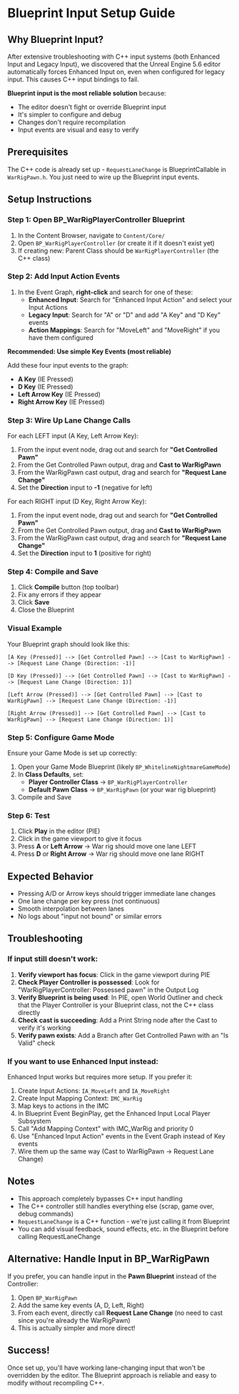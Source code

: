 # Blueprint Input Setup Guide

## Why Blueprint Input?

After extensive troubleshooting with C++ input systems (both Enhanced Input and Legacy Input), we discovered that the Unreal Engine 5.6 editor automatically forces Enhanced Input on, even when configured for legacy input. This causes C++ input bindings to fail.

**Blueprint input is the most reliable solution** because:
- The editor doesn't fight or override Blueprint input
- It's simpler to configure and debug
- Changes don't require recompilation
- Input events are visual and easy to verify

## Prerequisites

The C++ code is already set up - `RequestLaneChange` is BlueprintCallable in `WarRigPawn.h`. You just need to wire up the Blueprint input events.

## Setup Instructions

### Step 1: Open BP_WarRigPlayerController Blueprint

1. In the Content Browser, navigate to `Content/Core/`
2. Open `BP_WarRigPlayerController` (or create it if it doesn't exist yet)
3. If creating new: Parent Class should be `WarRigPlayerController` (the C++ class)

### Step 2: Add Input Action Events

1. In the Event Graph, **right-click** and search for one of these:
   - **Enhanced Input**: Search for "Enhanced Input Action" and select your Input Actions
   - **Legacy Input**: Search for "A" or "D" and add "A Key" and "D Key" events
   - **Action Mappings**: Search for "MoveLeft" and "MoveRight" if you have them configured

**Recommended: Use simple Key Events (most reliable)**

Add these four input events to the graph:
- **A Key** (IE Pressed)
- **D Key** (IE Pressed)
- **Left Arrow Key** (IE Pressed)
- **Right Arrow Key** (IE Pressed)

### Step 3: Wire Up Lane Change Calls

For each LEFT input (A Key, Left Arrow Key):

1. From the input event node, drag out and search for **"Get Controlled Pawn"**
2. From the Get Controlled Pawn output, drag and **Cast to WarRigPawn**
3. From the WarRigPawn cast output, drag and search for **"Request Lane Change"**
4. Set the **Direction** input to **-1** (negative for left)

For each RIGHT input (D Key, Right Arrow Key):

1. From the input event node, drag out and search for **"Get Controlled Pawn"**
2. From the Get Controlled Pawn output, drag and **Cast to WarRigPawn**
3. From the WarRigPawn cast output, drag and search for **"Request Lane Change"**
4. Set the **Direction** input to **1** (positive for right)

### Step 4: Compile and Save

1. Click **Compile** button (top toolbar)
2. Fix any errors if they appear
3. Click **Save**
4. Close the Blueprint

### Visual Example

Your Blueprint graph should look like this:

```
[A Key (Pressed)] --> [Get Controlled Pawn] --> [Cast to WarRigPawn] --> [Request Lane Change (Direction: -1)]

[D Key (Pressed)] --> [Get Controlled Pawn] --> [Cast to WarRigPawn] --> [Request Lane Change (Direction: 1)]

[Left Arrow (Pressed)] --> [Get Controlled Pawn] --> [Cast to WarRigPawn] --> [Request Lane Change (Direction: -1)]

[Right Arrow (Pressed)] --> [Get Controlled Pawn] --> [Cast to WarRigPawn] --> [Request Lane Change (Direction: 1)]
```

### Step 5: Configure Game Mode

Ensure your Game Mode is set up correctly:

1. Open your Game Mode Blueprint (likely `BP_WhitelineNightmareGameMode`)
2. In **Class Defaults**, set:
   - **Player Controller Class** → `BP_WarRigPlayerController`
   - **Default Pawn Class** → `BP_WarRigPawn` (or your war rig blueprint)
3. Compile and Save

### Step 6: Test

1. Click **Play** in the editor (PIE)
2. Click in the game viewport to give it focus
3. Press **A** or **Left Arrow** → War rig should move one lane LEFT
4. Press **D** or **Right Arrow** → War rig should move one lane RIGHT

## Expected Behavior

- Pressing A/D or Arrow keys should trigger immediate lane changes
- One lane change per key press (not continuous)
- Smooth interpolation between lanes
- No logs about "input not bound" or similar errors

## Troubleshooting

### If input still doesn't work:

1. **Verify viewport has focus**: Click in the game viewport during PIE
2. **Check Player Controller is possessed**: Look for "WarRigPlayerController: Possessed pawn" in the Output Log
3. **Verify Blueprint is being used**: In PIE, open World Outliner and check that the Player Controller is your Blueprint class, not the C++ class directly
4. **Check cast is succeeding**: Add a Print String node after the Cast to verify it's working
5. **Verify pawn exists**: Add a Branch after Get Controlled Pawn with an "Is Valid" check

### If you want to use Enhanced Input instead:

Enhanced Input works but requires more setup. If you prefer it:

1. Create Input Actions: `IA_MoveLeft` and `IA_MoveRight`
2. Create Input Mapping Context: `IMC_WarRig`
3. Map keys to actions in the IMC
4. In Blueprint Event BeginPlay, get the Enhanced Input Local Player Subsystem
5. Call "Add Mapping Context" with IMC_WarRig and priority 0
6. Use "Enhanced Input Action" events in the Event Graph instead of Key events
7. Wire them up the same way (Cast to WarRigPawn → Request Lane Change)

## Notes

- This approach completely bypasses C++ input handling
- The C++ controller still handles everything else (scrap, game over, debug commands)
- `RequestLaneChange` is a C++ function - we're just calling it from Blueprint
- You can add visual feedback, sound effects, etc. in the Blueprint before calling RequestLaneChange

## Alternative: Handle Input in BP_WarRigPawn

If you prefer, you can handle input in the **Pawn Blueprint** instead of the Controller:

1. Open `BP_WarRigPawn`
2. Add the same key events (A, D, Left, Right)
3. From each event, directly call **Request Lane Change** (no need to cast since you're already the WarRigPawn)
4. This is actually simpler and more direct!

## Success!

Once set up, you'll have working lane-changing input that won't be overridden by the editor. The Blueprint approach is reliable and easy to modify without recompiling C++.
